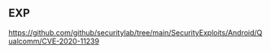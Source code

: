 EXP
---

<https://github.com/github/securitylab/tree/main/SecurityExploits/Android/Qualcomm/CVE-2020-11239>